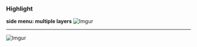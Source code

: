 ### Highlight

**side menu: multiple layers**
![Imgur](https://i.imgur.com/8mFxRGZ.png)

---

![Imgur](https://i.imgur.com/OhRyo4K.png)
